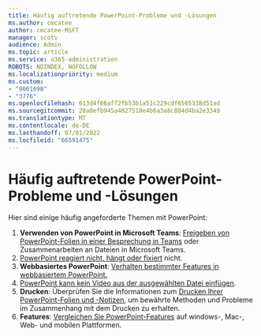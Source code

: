 ```yaml
---
title: Häufig auftretende PowerPoint-Probleme und -Lösungen
ms.author: cmcatee
author: cmcatee-MSFT
manager: scotv
audience: Admin
ms.topic: article
ms.service: o365-administration
ROBOTS: NOINDEX, NOFOLLOW
ms.localizationpriority: medium
ms.custom:
- "9001698"
- "3776"
ms.openlocfilehash: 613d4f66aff2fb53b1a51c229cdf6565338d51ad
ms.sourcegitcommit: 28a0efb945a4827518e4b6a3a8c804d4ba2e3349
ms.translationtype: MT
ms.contentlocale: de-DE
ms.lasthandoff: 07/01/2022
ms.locfileid: "66591475"
---
```

# <a name="powerpoint-common-issues-and-resolutions"></a>Häufig auftretende PowerPoint-Probleme und -Lösungen

Hier sind einige häufig angeforderte Themen mit PowerPoint:

1. **Verwenden von PowerPoint in Microsoft Teams**: [Freigeben von PowerPoint-Folien in einer Besprechung in Teams](https://support.microsoft.com/office/share-content-in-a-meeting-in-teams-fcc2bf59-aecd-4481-8f99-ce55dd836ce8#ID0EABAAA=Desktop) oder Zusammenarbeiten an Dateien in Microsoft Teams.
1. [PowerPoint reagiert nicht, hängt oder fixiert](https://support.microsoft.com/office/powerpoint-isn-t-responding-hangs-or-freezes-652ede6e-e3d2-449a-a07f-8c800dfb948d) nicht.
1. **Webbasiertes PowerPoint**: [Verhalten bestimmter Features in webbasiertem PowerPoint.](https://support.microsoft.com/office/how-certain-features-behave-in-web-based-powerpoint-a931f0c8-1305-4428-8f7c-9cfa00ef28c5)
1. [PowerPoint kann kein Video aus der ausgewählten Datei einfügen](https://support.microsoft.com/office/powerpoint-cannot-insert-a-video-from-the-selected-file-acd46430-9e0c-4dca-9484-19cf0afdde7c).
1. **Drucken**: Überprüfen Sie die Informationen zum [Drucken Ihrer PowerPoint-Folien und -Notizen](https://support.microsoft.com/office/powerpoint-cannot-insert-a-video-from-the-selected-file-acd46430-9e0c-4dca-9484-19cf0afdde7c), um bewährte Methoden und Probleme im Zusammenhang mit dem Drucken zu erhalten.
1. **Features**: [Vergleichen Sie PowerPoint-Features](https://support.microsoft.com/office/compare-powerpoint-features-on-different-platforms-90986850-227c-4b25-938e-1c5838166b8b?ui=en-us&rs=en-us&ad=us#bm11) auf windows-, Mac-, Web- und mobilen Plattformen.
